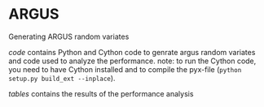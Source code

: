 # ARGUS
Generating ARGUS random variates

*code* contains Python and Cython code to genrate argus random variates and 
code used to analyze the performance. note: to run the Cython code, you need
to have Cython installed and to compile the pyx-file (`python setup.py build_ext --inplace`).

*tables* contains the results of the performance analysis
